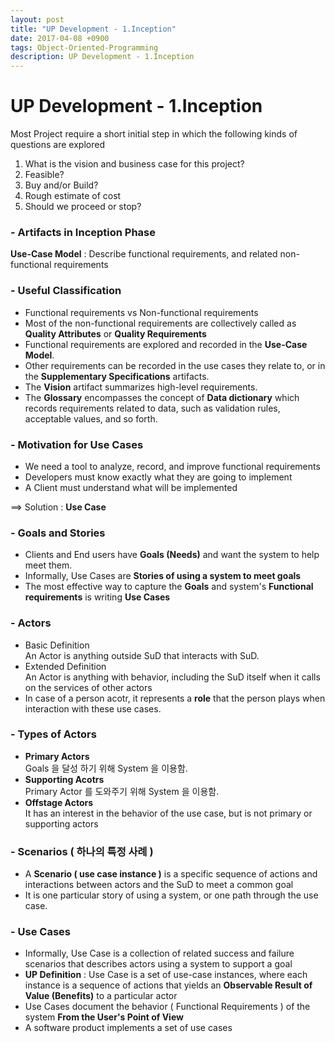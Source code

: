 ```yaml
---
layout: post
title: "UP Development - 1.Inception"
date: 2017-04-08 +0900
tags: Object-Oriented-Programming
description: UP Development - 1.Inception
---
```


UP Development - 1.Inception
==========
Most Project require a short initial step in which the following kinds of questions are explored

1. What is the vision and business case for this project?
2. Feasible?
3. Buy and/or Build?
4. Rough estimate of cost
5. Should we proceed or stop?

### - Artifacts in Inception Phase
**Use-Case Model** : Describe functional requirements, and related non-functional requirements

### - Useful Classification
- Functional requirements vs Non-functional requirements
- Most of the non-functional requirements are collectively called as **Quality Attributes** or **Quality Requirements**
- Functional requirements are explored and recorded in the **Use-Case Model**.
- Other requirements can be recorded in the use cases they relate to, or in the **Supplementary Specifications** artifacts.
- The **Vision** artifact summarizes high-level requirements.
- The **Glossary** encompasses the concept of **Data dictionary** which records requirements related to data, such as validation rules, acceptable values, and so forth.

### - Motivation for Use Cases
- We need a tool to analyze, record, and improve functional requirements
- Developers must know exactly what they are going to implement
- A Client must understand what will be implemented

==> Solution : **Use Case**

### - Goals and Stories
- Clients and End users have **Goals (Needs)** and want the system to help meet them.
- Informally, Use Cases are **Stories of using a system to meet goals**
- The most effective way to capture the **Goals** and system's **Functional requirements** is writing **Use Cases**

### - Actors
- Basic Definition<br>An Actor is anything outside SuD that interacts with SuD.
- Extended Definition<br>An Actor is anything with behavior, including the SuD itself when it calls on the services of other actors
- In case of a person acotr, it represents a **role** that the person plays when interaction with these use cases.

### - Types of Actors
- **Primary Actors**<br>Goals 을 달성 하기 위해 System 을 이용함.
- **Supporting Acotrs**<br>Primary Actor 를 도와주기 위해 System 을 이용함.
- **Offstage Actors**<br>It has an interest in the behavior of the use case, but is not primary or supporting actors

### - Scenarios ( 하나의 특정 사례 )
- A **Scenario ( use case instance )** is a specific sequence of actions and interactions between actors and the SuD to meet a common goal
- It is one particular story of using a system, or one path through the use case.

### - Use Cases
- Informally, Use Case is a collection of related success and failure scenarios that describes actors using a system to support a goal
- **UP Definition** : Use Case is a set of use-case instances, where each instance is a sequence of actions that yields an **Observable Result of Value (Benefits)** to a particular actor
- Use Cases document the behavior ( Functional Requirements ) of the system **From the User's Point of View**
- A software product implements a set of use cases




